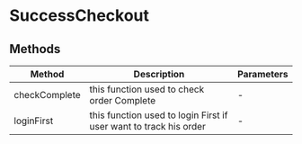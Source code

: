 # SuccessCheckout

## Methods

<!-- @vuese:SuccessCheckout:methods:start -->
|Method|Description|Parameters|
|---|---|---|
|checkComplete|this function used to check order Complete|-|
|loginFirst|this function used to login First if user want to track his order|-|

<!-- @vuese:SuccessCheckout:methods:end -->


